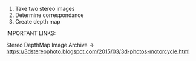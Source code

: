1. Take two stereo images
2. Determine correspondance
3. Create depth map



IMPORTANT LINKS:

Stereo DepthMap Image Archive -> https://3dstereophoto.blogspot.com/2015/03/3d-photos-motorcycle.html
